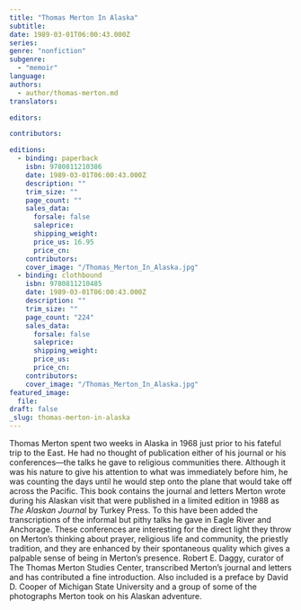 ```yaml
---
title: "Thomas Merton In Alaska"
subtitle:
date: 1989-03-01T06:00:43.000Z
series:
genre: "nonfiction"
subgenre:
  - "memoir"
language:
authors:
  - author/thomas-merton.md
translators:

editors:

contributors:

editions:
  - binding: paperback
    isbn: 9780811210386
    date: 1989-03-01T06:00:43.000Z
    description: ""
    trim_size: ""
    page_count: ""
    sales_data:
      forsale: false
      saleprice:
      shipping_weight:
      price_us: 16.95
      price_cn:
    contributors:
    cover_image: "/Thomas_Merton_In_Alaska.jpg"
  - binding: clothbound
    isbn: 9780811210485
    date: 1989-03-01T06:00:43.000Z
    description: ""
    trim_size: ""
    page_count: "224"
    sales_data:
      forsale: false
      saleprice:
      shipping_weight:
      price_us:
      price_cn:
    contributors:
    cover_image: "/Thomas_Merton_In_Alaska.jpg"
featured_image:
  file:
draft: false
_slug: thomas-merton-in-alaska
---
```


Thomas Merton spent two weeks in Alaska in 1968 just prior to his fateful trip to the East. He had no thought of publication either of his journal or his conferences—the talks he gave to religious communities there. Although it was his nature to give his attention to what was immediately before him, he was counting the days until he would step onto the plane that would take off across the Pacific. This book contains the journal and letters Merton wrote during his Alaskan visit that were published in a limited edition in 1988 as _The Alaskan Journal_ by Turkey Press. To this have been added the transcriptions of the informal but pithy talks he gave in Eagle River and Anchorage. These conferences are interesting for the direct light they throw on Merton’s thinking about prayer, religious life and community, the priestly tradition, and they are enhanced by their spontaneous quality which gives a palpable sense of being in Merton’s presence. Robert E. Daggy, curator of The Thomas Merton Studies Center, transcribed Merton’s journal and letters and has contributed a fine introduction. Also included is a preface by David D. Cooper of Michigan State University and a group of some of the photographs Merton took on his Alaskan adventure.

